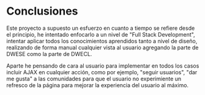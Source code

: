 # Conclusiones

Este proyecto a supuesto un esfuerzo en cuanto a tiempo se refiere desde el principio, he intentado enfocarlo a un nivel de "Full Stack Development", intentar aplicar todos los conocimientos aprendidos tanto a nivel de diseño, realizando de forma manual cualquier vista al usuario agregando la parte de DWESE como la parte de DWECL.

Aparte he pensando de cara al usuario para implementar en todos los casos incluir AJAX en cualquier acción, como por ejemplo, "seguir usuarios", "dar me gusta" a las comunidades para que el usuario no experimiente un refresco de la página para mejorar la experiencia del usuario al máximo.
